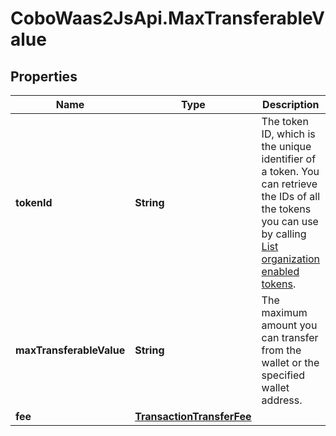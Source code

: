 # CoboWaas2JsApi.MaxTransferableValue

## Properties

Name | Type | Description | Notes
------------ | ------------- | ------------- | -------------
**tokenId** | **String** | The token ID, which is the unique identifier of a token. You can retrieve the IDs of all the tokens you can use by calling [List organization enabled tokens](/v2/api-references/wallets/list-organization-enabled-tokens). | [optional] 
**maxTransferableValue** | **String** | The maximum amount you can transfer from the wallet or the specified wallet address. | [optional] 
**fee** | [**TransactionTransferFee**](TransactionTransferFee.md) |  | [optional] 


